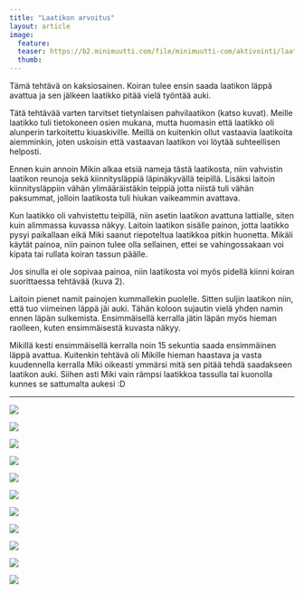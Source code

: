 ```yaml
---
title: "Laatikon arvoitus"
layout: article
image:
  feature:
  teaser: https://b2.minimuutti.com/file/minimuutti-com/aktivointi/laatikon-arvoitus/DS08867-245px.jpg
  thumb:
---
```


Tämä tehtävä on kaksiosainen. Koiran tulee ensin saada laatikon läppä avattua ja sen jälkeen laatikko pitää vielä työntää auki.

Tätä tehtävää varten tarvitset tietynlaisen pahvilaatikon (katso kuvat). Meille laatikko tuli tietokoneen osien mukana, mutta huomasin että laatikko oli alunperin tarkoitettu kiuaskiville. Meillä on kuitenkin ollut vastaavia laatikoita aiemminkin, joten uskoisin että vastaavan laatikon voi löytää suhteellisen helposti.

Ennen kuin annoin Mikin alkaa etsiä nameja tästä laatikosta, niin vahvistin laatikon reunoja sekä kiinnitysläppiä läpinäkyvällä teipillä. Lisäksi laitoin kiinnitysläppiin vähän ylimääräistäkin teippiä jotta niistä tuli vähän paksummat, jolloin laatikosta tuli hiukan vaikeammin avattava.

Kun laatikko oli vahvistettu teipillä, niin asetin laatikon avattuna lattialle, siten kuin alimmassa kuvassa näkyy. Laitoin laatikon sisälle painon, jotta laatikko pysyi paikallaan eikä Miki saanut riepoteltua laatikkoa pitkin huonetta. Mikäli käytät painoa, niin painon tulee olla sellainen, ettei se vahingossakaan voi kipata tai rullata koiran tassun päälle.

Jos sinulla ei ole sopivaa painoa, niin laatikosta voi myös pidellä kiinni koiran suorittaessa tehtävää (kuva 2).

Laitoin pienet namit painojen kummallekin puolelle. Sitten suljin laatikon niin, että tuo viimeinen läppä jäi auki. Tähän koloon sujautin vielä yhden namin ennen läpän sulkemista. Ensimmäisellä kerralla jätin läpän myös hieman raolleen, kuten ensimmäisestä kuvasta näkyy.

Mikillä kesti ensimmäisellä kerralla noin 15 sekuntia saada ensimmäinen läppä avattua. Kuitenkin tehtävä oli Mikille hieman haastava ja vasta kuudennella kerralla Miki oikeasti ymmärsi mitä sen pitää tehdä saadakseen laatikon auki. Siihen asti Miki vain rämpsi laatikkoa tassulla tai kuonolla kunnes se sattumalta aukesi :D

---

![](https://b2.minimuutti.com/file/minimuutti-com/aktivointi/laatikon-arvoitus/DS08301-800px.jpg)

![](https://b2.minimuutti.com/file/minimuutti-com/aktivointi/laatikon-arvoitus/DS08398-800px.jpg)

![](https://b2.minimuutti.com/file/minimuutti-com/aktivointi/laatikon-arvoitus/DS08865-800px.jpg)

![](https://b2.minimuutti.com/file/minimuutti-com/aktivointi/laatikon-arvoitus/DS08866-800px.jpg)

![](https://b2.minimuutti.com/file/minimuutti-com/aktivointi/laatikon-arvoitus/DS08867-800px.jpg)

![](https://b2.minimuutti.com/file/minimuutti-com/aktivointi/laatikon-arvoitus/DS08868-800px.jpg)

![](https://b2.minimuutti.com/file/minimuutti-com/aktivointi/laatikon-arvoitus/DS08871-800px.jpg)

![](https://b2.minimuutti.com/file/minimuutti-com/aktivointi/laatikon-arvoitus/DS08873-800px.jpg)

![](https://b2.minimuutti.com/file/minimuutti-com/aktivointi/laatikon-arvoitus/DS08874-800px.jpg)

![](https://b2.minimuutti.com/file/minimuutti-com/aktivointi/laatikon-arvoitus/DS09008-800px.jpg)

![](https://b2.minimuutti.com/file/minimuutti-com/aktivointi/laatikon-arvoitus/DS09009-800px.jpg)
